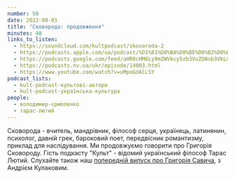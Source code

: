 ```yaml
---
number: 50
date: 2022-08-01
title: "Сковорода: продовження"
minutes: 48
links_to_listen:
  - https://soundcloud.com/kultpodcast/skovoroda-2
  - https://podcasts.apple.com/ua/podcast/%D1%81%D0%BA%D0%BE%D0%B2%D0%BE%D1%80%D0%BE%D0%B4%D0%B0-%D0%BF%D1%80%D0%BE%D0%B4%D0%BE%D0%B2%D0%B6%D0%B5%D0%BD%D0%BD%D1%8F/id1581339249?i=1000574648023
  - https://podcasts.google.com/feed/aHR0cHM6Ly9mZWVkcy5zb3VuZGNsb3VkLmNvbS91c2Vycy9zb3VuZGNsb3VkOnVzZXJzOjg5MjM3MjAyNy9zb3VuZHMucnNz/episode/dGFnOnNvdW5kY2xvdWQsMjAxMDp0cmFja3MvMTMxNTc0ODk1Mw
  - https://podcasts.nv.ua/ukr/episode/14003.html
  - https://www.youtube.com/watch?v=uMpoGdAlLSY
podcast_lists:
  - kult-podcast-культові-автори
  - kult-podcast-українська-культура
people:
  - володимир-єрмоленко
  - тарас-лютий
---
```


Сковорода - вчитель, мандрівник, філософ серця, українець, латинянин, психолог,
давній грек, бароковий поет, передвісник романтизму, приклад для наслідування.
Ми продовжуємо говорити про Григорія Сковороду. Гість подкасту "Культ" -
відомий український філософ Тарас Лютий. Слухайте також наш [попередній випуск
про Григорія Савича][1], з Андрієм Кулаковим.

[1]: /kult-podcast/43/
